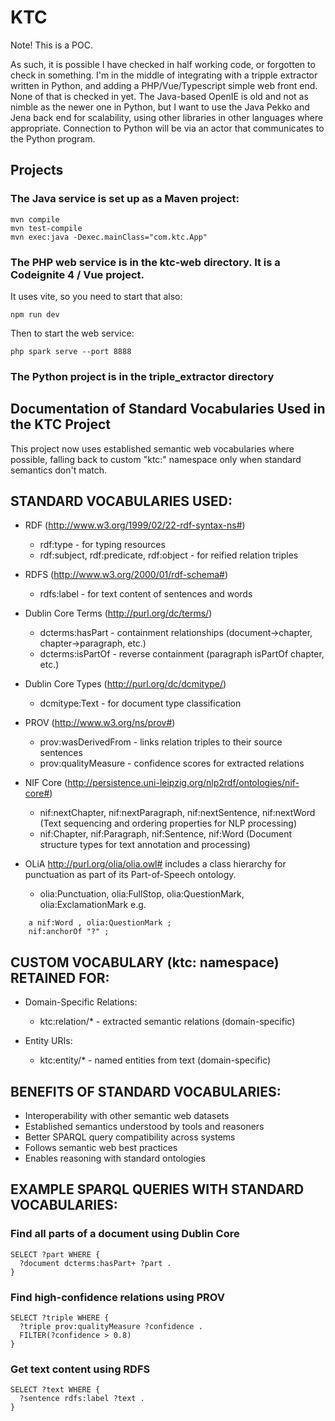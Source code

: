 # KTC

Note! This is a POC.

As such, it is possible I have checked in half working code, or forgotten to check in something.
I'm in the middle of integrating with a tripple extractor written in Python, and adding a PHP/Vue/Typescript simple web front end.
None of that is checked in yet. The Java-based OpenIE is old and not as nimble as the newer one in Python, but I want to use the Java
Pekko and Jena back end for scalability, using other libraries in other languages where appropriate. Connection to Python
will be via an actor that communicates to the Python program.

## Projects

### The Java service is set up as a Maven project:
```
mvn compile
mvn test-compile
mvn exec:java -Dexec.mainClass="com.ktc.App"
```

### The PHP web service is in the ktc-web directory. It is a Codeignite 4 / Vue project.
It uses vite, so you need to start that also:
```
npm run dev
```
Then to start the  web service:
```
php spark serve --port 8888
```

### The Python project is in the triple_extractor directory

## Documentation of Standard Vocabularies Used in the KTC Project

This project now uses established semantic web vocabularies where possible,
falling back to custom "ktc:" namespace only when standard semantics don't match.

## STANDARD VOCABULARIES USED:

- RDF (http://www.w3.org/1999/02/22-rdf-syntax-ns#)
    - rdf:type - for typing resources
    - rdf:subject, rdf:predicate, rdf:object - for reified relation triples

- RDFS (http://www.w3.org/2000/01/rdf-schema#) 
    - rdfs:label - for text content of sentences and words

- Dublin Core Terms (http://purl.org/dc/terms/)
    - dcterms:hasPart - containment relationships (document->chapter, chapter->paragraph, etc.)
    - dcterms:isPartOf - reverse containment (paragraph isPartOf chapter, etc.)
    
- Dublin Core Types (http://purl.org/dc/dcmitype/)
    - dcmitype:Text - for document type classification
    
- PROV (http://www.w3.org/ns/prov#)
    - prov:wasDerivedFrom - links relation triples to their source sentences
    - prov:qualityMeasure - confidence scores for extracted relations
    
- NIF Core (http://persistence.uni-leipzig.org/nlp2rdf/ontologies/nif-core#)
    - nif:nextChapter, nif:nextParagraph, nif:nextSentence, nif:nextWord
    (Text sequencing and ordering properties for NLP processing)
    - nif:Chapter, nif:Paragraph, nif:Sentence, nif:Word
    (Document structure types for text annotation and processing)

- OLiA http://purl.org/olia/olia.owl# includes a class hierarchy for punctuation as part of its Part-of-Speech ontology.
    - olia:Punctuation, olia:FullStop, olia:QuestionMark, olia:ExclamationMark
    e.g.
```
    a nif:Word , olia:QuestionMark ;
    nif:anchorOf "?" ;
```
    
## CUSTOM VOCABULARY (ktc: namespace) RETAINED FOR:

- Domain-Specific Relations:
    - ktc:relation/* - extracted semantic relations (domain-specific)
    
- Entity URIs:
    - ktc:entity/* - named entities from text (domain-specific)
    
## BENEFITS OF STANDARD VOCABULARIES:
 
- Interoperability with other semantic web datasets
- Established semantics understood by tools and reasoners
- Better SPARQL query compatibility across systems
- Follows semantic web best practices
- Enables reasoning with standard ontologies
 
## EXAMPLE SPARQL QUERIES WITH STANDARD VOCABULARIES:

### Find all parts of a document using Dublin Core
```
SELECT ?part WHERE {
  ?document dcterms:hasPart+ ?part .
}
```

### Find high-confidence relations using PROV
```
SELECT ?triple WHERE {
  ?triple prov:qualityMeasure ?confidence .
  FILTER(?confidence > 0.8)
}
```

### Get text content using RDFS
```
SELECT ?text WHERE {
  ?sentence rdfs:label ?text .
}
```
